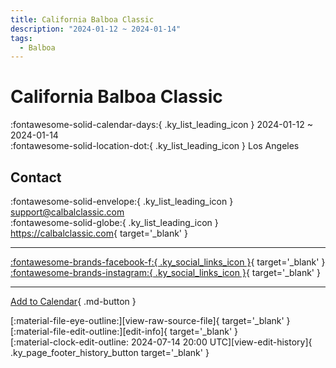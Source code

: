 ```yaml
---
title: California Balboa Classic
description: "2024-01-12 ~ 2024-01-14"
tags:
  - Balboa
---
```


# California Balboa Classic 

:fontawesome-solid-calendar-days:{ .ky_list_leading_icon } 2024-01-12 ~ 2024-01-14  
:fontawesome-solid-location-dot:{ .ky_list_leading_icon } Los Angeles  

## Contact

:fontawesome-solid-envelope:{ .ky_list_leading_icon } <support@calbalclassic.com>  
:fontawesome-solid-globe:{ .ky_list_leading_icon } <https://calbalclassic.com>{ target='_blank' }  

---

 [:fontawesome-brands-facebook-f:{ .ky_social_links_icon }](https://www.facebook.com/CaliforniaBalboaClassic){ target='_blank' } [:fontawesome-brands-instagram:{ .ky_social_links_icon }](https://instagram.com/californiabalboaclassic){ target='_blank' }

---

[Add to Calendar](https://swing.news/ics/en/2024/us/california-balboa-classic-2024.ics){ .md-button }

<div class="ky_page_footer" markdown>
<div class="ky_page_footer_trailing" markdown="span">
[:material-file-eye-outline:][view-raw-source-file]{ target='_blank' }
[:material-file-edit-outline:][edit-info]{ target='_blank' }
</div>
<div class="ky_page_footer_leading" markdown="span">
[:material-clock-edit-outline: 2024-07-14 20:00 UTC][view-edit-history]{ .ky_page_footer_history_button target='_blank' }
</div>
</div>

[view-raw-source-file]: https://github.com/swingdance/events/blob/main/2024/us/california-balboa-classic-2024.json "View Raw Source File"
[edit-info]: https://github.com/swingdance/events/issues/new?assignees=&labels=update+event&projects=&template=03-update_entity.yml&title=%5B2024%2Fus%5D%20California%20Balboa%20Classic&region=us&year=2024&id=california-balboa-classic-2024&name=California%20Balboa%20Classic&org_id= "Edit Info"

[view-edit-history]: https://github.com/swingdance/events/commits/main/2024/us/california-balboa-classic-2024.json "View Edit History"
